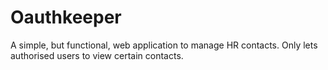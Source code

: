 # Oauthkeeper
A simple, but functional, web application to manage HR contacts. Only lets authorised users to view certain contacts.
